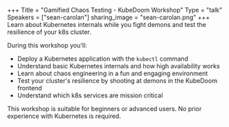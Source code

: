 +++
Title = "Gamified Chaos Testing - KubeDoom Workshop"
Type = "talk"
Speakers = ["sean-carolan"]
sharing_image = "sean-carolan.png"
+++
Learn about Kubernetes internals while you fight demons and test the resilience of your k8s cluster.

During this workshop you'll:

* Deploy a Kubernetes application with the `kubectl` command
* Understand basic Kubernetes internals and how high availability works
* Learn about chaos engineering in a fun and engaging environment
* Test your cluster's resilience by shooting at demons in the KubeDoom frontend
* Understand which k8s services are mission critical

This workshop is suitable for beginners or advanced users. No prior experience with Kubernetes is required.
